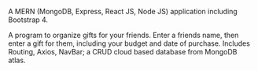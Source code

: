 A MERN (MongoDB, Express, React JS, Node JS) application including Bootstrap 4.

A program to organize gifts for your friends. Enter a friends name, then enter a gift for them, including your budget and date of purchase. Includes Routing, Axios, NavBar; a CRUD cloud based database from MongoDB atlas. 










